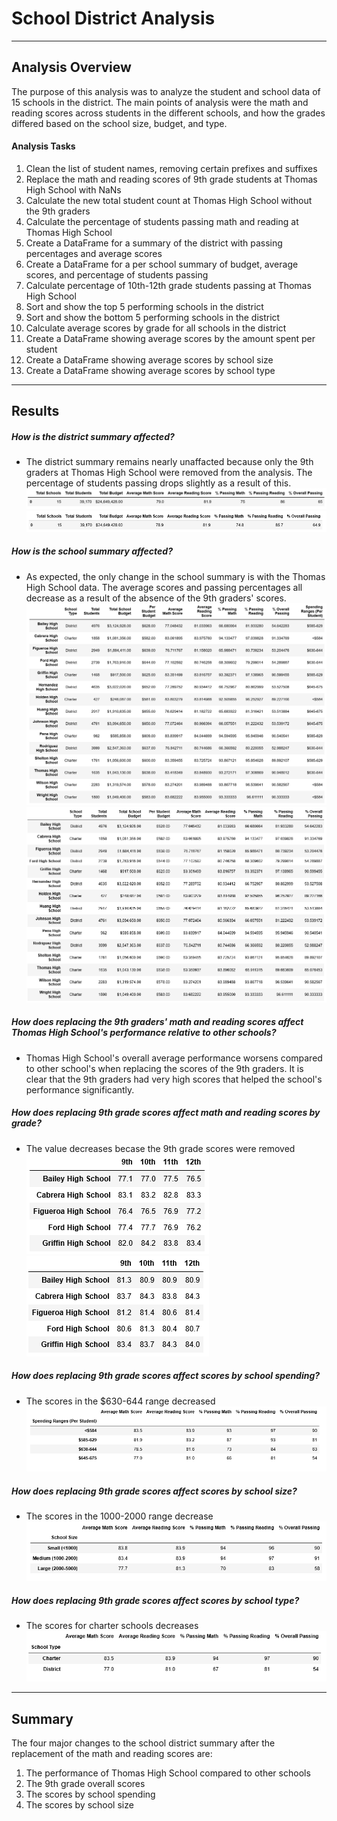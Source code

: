 # School District Analysis
---
## Analysis Overview
The purpose of this analysis was to analyze the student and school data of 15 schools in the district. The main points of analysis were the math and reading scores across students in the different schools, and how the grades differed based on the school size, budget, and type.

#### Analysis Tasks
1. Clean the list of student names, removing certain prefixes and suffixes
2. Replace the math and reading scores of 9th grade students at Thomas High School with NaNs
3. Calculate the new total student count at Thomas High School without the 9th graders
4. Calculate the percentage of students passing math and reading at Thomas High School
5. Create a DataFrame for a summary of the district with passing percentages and average scores
6. Create a DataFrame for a per school summary of budget, average scores, and percentage of students passing 
7. Calculate percentage of 10th-12th grade students passing at Thomas High School
8. Sort and show the top 5 performing schools in the district
9. Sort and show the bottom 5 performing schools in the district
10. Calculate average scores by grade for all schools in the district
11. Create a DataFrame showing average scores by the amount spent per student
12. Create a DataFrame showing average scores by school size
13. Create a DataFrame showing average scores by school type

---
## Results
##### How is the district summary affected?
- The district summary remains nearly unaffacted because only the 9th graders at Thomas High School were removed from the analysis. The percentage of students passing drops slightly as a result of this. 
![V1_District_Summary](https://github.com/AndrewTymkiv/School_District_Analysis/blob/main/Resources/V1_District_Summary.PNG)
![03_District_Summary](https://github.com/AndrewTymkiv/School_District_Analysis/blob/main/Resources/03_District_Summary.PNG)

##### How is the school summary affected?
- As expected, the only change in the school summary is with the Thomas High School data. The average scores and passing percentages all decrease as a result of the absence of the 9th graders' scores.
![V1_Per_School_Summary](https://github.com/AndrewTymkiv/School_District_Analysis/blob/main/Resources/V1_Per_School_Summary.PNG)
![04_Per_School_Summary](https://github.com/AndrewTymkiv/School_District_Analysis/blob/main/Resources/04_Per_School_Summary.PNG)

##### How does replacing the 9th graders' math and reading scores affect Thomas High School's performance relative to other schools?
- Thomas High School's overall average performance worsens compared to other school's when replacing the scores of the 9th graders. It is clear that the 9th graders had very high scores that helped the school's performance significantly.

##### How does replacing 9th grade scores affect math and reading scores by grade?
- The value decreases becase the 9th grade scores were removed
![09_Average_Math_Grades](https://github.com/AndrewTymkiv/School_District_Analysis/blob/main/Resources/09_Average_Math_Grades.PNG)
![10_Average_Reading_Grades](https://github.com/AndrewTymkiv/School_District_Analysis/blob/main/Resources/10_Average_Reading_Grades.PNG)

##### How does replacing 9th grade scores affect scores by school spending?
- The scores in the $630-644 range decreased
![11_School_Spending_Grades](https://github.com/AndrewTymkiv/School_District_Analysis/blob/main/Resources/11_School_Spending_Grades.PNG)

##### How does replacing 9th grade scores affect scores by school size?
- The scores in the 1000-2000 range decrease
![12_Scores_by_School](https://github.com/AndrewTymkiv/School_District_Analysis/blob/main/Resources/12_Scores_by_School.PNG)

##### How does replacing 9th grade scores affect scores by school type?
- The scores for charter schools decreases
![13_Scores_By_Type](https://github.com/AndrewTymkiv/School_District_Analysis/blob/main/Resources/13_Scores_by_Type.PNG)

---
## Summary
The four major changes to the school district summary after the replacement of the math and reading scores are:
1. The performance of Thomas High School compared to other schools
2. The 9th grade overall scores
3. The scores by school spending
4. The scores by school size
